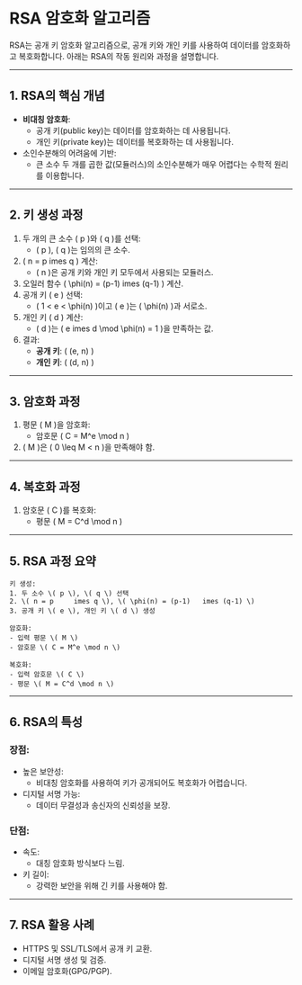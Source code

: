 
# RSA 암호화 알고리즘

RSA는 공개 키 암호화 알고리즘으로, 공개 키와 개인 키를 사용하여 데이터를 암호화하고 복호화합니다. 아래는 RSA의 작동 원리와 과정을 설명합니다.

---

## 1. **RSA의 핵심 개념**
- **비대칭 암호화**: 
  - 공개 키(public key)는 데이터를 암호화하는 데 사용됩니다.
  - 개인 키(private key)는 데이터를 복호화하는 데 사용됩니다.
- 소인수분해의 어려움에 기반:
  - 큰 소수 두 개를 곱한 값(모듈러스)의 소인수분해가 매우 어렵다는 수학적 원리를 이용합니다.

---

## 2. **키 생성 과정**
1. 두 개의 큰 소수 \( p \)와 \( q \)를 선택:
   - \( p \), \( q \)는 임의의 큰 소수.
2. \( n = p 	imes q \) 계산:
   - \( n \)은 공개 키와 개인 키 모두에서 사용되는 모듈러스.
3. 오일러 함수 \( \phi(n) = (p-1) 	imes (q-1) \) 계산.
4. 공개 키 \( e \) 선택:
   - \( 1 < e < \phi(n) \)이고 \( e \)는 \( \phi(n) \)과 서로소.
5. 개인 키 \( d \) 계산:
   - \( d \)는 \( e 	imes d \mod \phi(n) = 1 \)을 만족하는 값.
6. 결과:
   - **공개 키**: \( (e, n) \)
   - **개인 키**: \( (d, n) \)

---

## 3. **암호화 과정**
1. 평문 \( M \)을 암호화:
   - 암호문 \( C = M^e \mod n \)
2. \( M \)은 \( 0 \leq M < n \)을 만족해야 함.

---

## 4. **복호화 과정**
1. 암호문 \( C \)를 복호화:
   - 평문 \( M = C^d \mod n \)

---

## 5. **RSA 과정 요약**
```plaintext
키 생성:
1. 두 소수 \( p \), \( q \) 선택
2. \( n = p 	imes q \), \( \phi(n) = (p-1) 	imes (q-1) \)
3. 공개 키 \( e \), 개인 키 \( d \) 생성

암호화:
- 입력 평문 \( M \)
- 암호문 \( C = M^e \mod n \)

복호화:
- 입력 암호문 \( C \)
- 평문 \( M = C^d \mod n \)
```

---

## 6. **RSA의 특성**
### 장점:
- 높은 보안성:
  - 비대칭 암호화를 사용하여 키가 공개되어도 복호화가 어렵습니다.
- 디지털 서명 가능:
  - 데이터 무결성과 송신자의 신뢰성을 보장.

### 단점:
- 속도:
  - 대칭 암호화 방식보다 느림.
- 키 길이:
  - 강력한 보안을 위해 긴 키를 사용해야 함.

---

## 7. **RSA 활용 사례**
- HTTPS 및 SSL/TLS에서 공개 키 교환.
- 디지털 서명 생성 및 검증.
- 이메일 암호화(GPG/PGP).

<script type="text/javascript" async
  src="https://cdnjs.cloudflare.com/ajax/libs/mathjax/3.2.0/es5/tex-mml-chtml.js">
</script>
